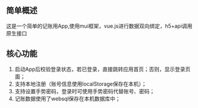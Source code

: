 ## 简单概述
这是一个简单的记账用App,使用mui框架，vue.js进行数据双向绑定，h5+api调用原生接口
## 核心功能
1. 启动App后校验登录状态，若已登录，直接跳转应用首页；否则，显示登录页面；
2. 支持本地注册（账号信息使用localStorage保存在本机）；
3. 支持设置手势密码，登录时可使用手势密码代替账号、密码；
4. 记账数据使用了websql保存在本机数据库中；